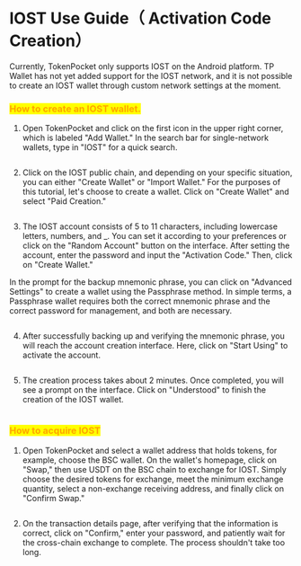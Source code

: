 # IOST Use Guide（ Activation Code Creation）

Currently, TokenPocket only supports IOST on the Android platform. TP Wallet has not yet added support for the IOST network, and it is not possible to create an IOST wallet through custom network settings at the moment.

### <mark style="color:orange;">How to create an IOST wallet.</mark> <a href="#0" id="0"></a>

1. Open TokenPocket and click on the first icon in the upper right corner, which is labeled "Add Wallet." In the search bar for single-network wallets, type in "IOST" for a quick search.

<figure><img src="../../.gitbook/assets/1 (1) (1) (1).png" alt=""><figcaption></figcaption></figure>

2. Click on the IOST public chain, and depending on your specific situation, you can either "Create Wallet" or "Import Wallet." For the purposes of this tutorial, let's choose to create a wallet. Click on "Create Wallet" and select "Paid Creation."

<figure><img src="../../.gitbook/assets/2 (1) (1) (1).png" alt=""><figcaption></figcaption></figure>

3. The IOST account consists of 5 to 11 characters, including lowercase letters, numbers, and \_. You can set it according to your preferences or click on the "Random Account" button on the interface. After setting the account, enter the password and input the "Activation Code." Then, click on "Create Wallet."

In the prompt for the backup mnemonic phrase, you can click on "Advanced Settings" to create a wallet using the Passphrase method. In simple terms, a Passphrase wallet requires both the correct mnemonic phrase and the correct password for management, and both are necessary.

<figure><img src="../../.gitbook/assets/1 (1) (1).png" alt=""><figcaption></figcaption></figure>

4. After successfully backing up and verifying the mnemonic phrase, you will reach the account creation interface. Here, click on "Start Using" to activate the account.

<figure><img src="../../.gitbook/assets/2 (1) (1).png" alt=""><figcaption></figcaption></figure>

5. The creation process takes about 2 minutes. Once completed, you will see a prompt on the interface. Click on "Understood" to finish the creation of the IOST wallet.

<figure><img src="../../.gitbook/assets/3 (1).png" alt=""><figcaption></figcaption></figure>

### <mark style="color:orange;">How to acquire IOST</mark> <a href="#1" id="1"></a>

1. Open TokenPocket and select a wallet address that holds tokens, for example, choose the BSC wallet. On the wallet's homepage, click on "Swap," then use USDT on the BSC chain to exchange for IOST. Simply choose the desired tokens for exchange, meet the minimum exchange quantity, select a non-exchange receiving address, and finally click on "Confirm Swap."

<figure><img src="../../.gitbook/assets/1 (1).png" alt=""><figcaption></figcaption></figure>

2. On the transaction details page, after verifying that the information is correct, click on "Confirm," enter your password, and patiently wait for the cross-chain exchange to complete. The process shouldn't take too long.

<figure><img src="../../.gitbook/assets/2 (1).png" alt=""><figcaption></figcaption></figure>

